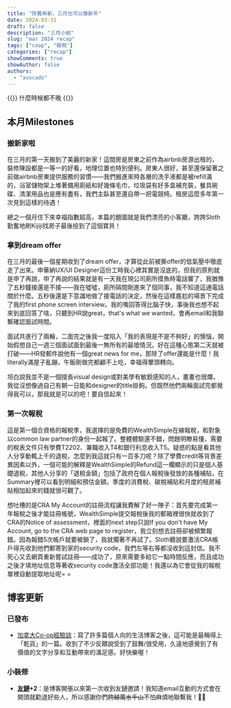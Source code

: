 ```yaml
---
title: "除舊佈新，三月也可以像新年"
date: 2024-03-31
draft: false
description: "三月小結"
slug: "mar 2024 recap"
tags: ["coop", "報稅"]
categories: ["recap"]
showComments: true
showAuthor: false
authors:
  - "avocado"
---
```

{{<lead>}}
什麼時候都不晚
{{</lead>}}

## 本月Milestones
### 搬新家啦
在三月的第一天搬到了美麗的新家！這間房是房東之前作為airbnb房源出租的，裝修陳設都是一等一的好看，地理位置也特別便利。房東人很好，甚至還保留著之前做airbnb房東提供服務的習慣——我們搬進來時各層的洗手液都是被refill滿的，浴室儲物架上堆著備用廁紙和好幾條毛巾，垃圾袋有好多盒補充裝，餐具碗碟、清潔用品也是應有盡有，我們主臥甚至還自帶一把電競椅。租房這麼多年第一次見到這樣的待遇！

總之一個月住下來幸福指數超高，本篇的題圖就是我們漂亮的小客廳，誇誇Sloth勤奮地刷Kijiji找房子最後撿到了這個寶貝！
### 拿到dream offer
在三月的最後一個星期收到了dream offer，才算從此前被撕offer的低氣壓中徹底走了出來。申華納UX/UI Designer這份工時我心裡其實是沒底的，但我的原則就是申了再說，申了再說的結果就是有一天我在現公司廁所摸魚時電話響了，我猶豫了五秒鐘接還是不接——我在噓噓，廁所隔間剛進來了個同事，我不知道這通電話關於什麼。五秒後還是下意識地做了接電話的決定，然後在這樣尷尬的場景下完成了我的first phone screen interview。我的嘴回答得比腦子快，事後我也想不起來到底回答了啥，只聽到HR說great，that's what we wanted，會再email和我聯繫確認面試時間。

面試共進行了兩輪，二面完之後我一度陷入「我的表現是不是不夠好」的懊惱，開始假想自己一週三個面試面到最後一無所有的最壞情況。好在這種心態第二天就被打破——HR發郵件說他有一個great news for me，那除了offer還能是什麼！我literally滿屋子亂蹦，午飯剛做完都顧不上吃，幸福得暈頭轉向。

坦白說我並不是一個擅長visual design或對美學有敏銳感知的人，畫畫也很爛，我從沒想像過自己有朝一日能和designer的title掛鉤。但既然他們兩輪面試完都覺得我可以，那我就是可以的吧！要自信起來！
### 第一次報稅
這是第一個合資格的報稅季，我選擇的是免費的WealthSimple在線報稅，和對象以common law partner的身份一起報了。整體體驗還不錯，問題明瞭易懂，需要的稅表文件只有學費T2202、兼職收入T4和銀行利息收入T5。疑惑的點是看其他人分享動輒上千的退稅，怎麼到我這就只有一百多刀呢？除了學費credit等背景差異因素以外，一個可能的解釋是WealthSimple的Refund這一欄顯示的只是個人基礎退稅，其他人分享的「退稅金額」包括了政府在個人報稅後發放的各種補貼，在Summary裡可以看到明細和預估金額。季度的消費稅、碳稅補貼和月度的租房補貼相加起來的錢就很可觀了。

想吐槽的是CRA My Account的註冊流程讓我費解了好一陣子：首先要完成第一年報稅之後才能註冊帳號，WealthSimple提交報稅後我的郵箱裡很快就收到了CRA的Notice of assessment，裡面的next step只說If you don't have My Account, go to the CRA web page to register，我立刻想去註冊卻被頻繁報錯。因為報錯5次帳戶就要被鎖了，我就擱著不再試了。Sloth聽說要激活CRA帳戶得先收到他們郵寄到家的security code，我們左等右等都沒收到這封信。我不死心又去網頁重新嘗試註冊——成功了，原來需要多給它一點時間反應，而且成功之後才填地址信息等著收security code激活全部功能！我還以為它會從我的報稅單裡自動提取地址呢= =
## 博客更新
### 已發布
- [加拿大Co-op經驗談](https://tiffahahahu7.github.io/gigigatgat/zh-tw/posts/coop-sharing/)：寫了許多篇個人向的生活博客之後，這可能是最稱得上「乾貨」的一篇。收到了不少反饋說受到了鼓舞/很受用，久違地感覺到了有價值的文字分享和互動帶來的滿足感。好快樂喔！
### 小裝修
- **[友鏈](https://tiffahahahu7.github.io/gigigatgat/zh-tw/friends/)+2**：是博客開張以來第一次收到友鏈邀請！我知道email互動的方式會在開頭就勸退好些人，所以感謝你們~~跨越萬水千山~~不怕麻煩地聯繫我！🙇‍♀️ 